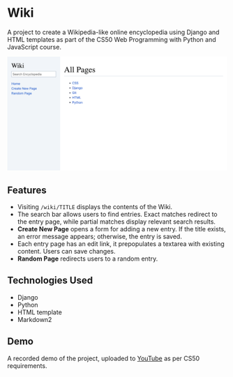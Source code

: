 # Wiki

A project to create a Wikipedia-like online encyclopedia using Django and HTML templates as part of the CS50 Web Programming with Python and JavaScript course.

![desktop](./images/preview.png)

## Features

- Visiting `/wiki/TITLE` displays the contents of the Wiki.
- The search bar allows users to find entries. Exact matches redirect to the entry page, while partial matches display relevant search results.
- **Create New Page** opens a form for adding a new entry. If the title exists, an error message appears; otherwise, the entry is saved.
- Each entry page has an edit link, it prepopulates a textarea with existing content. Users can save changes.
- **Random Page** redirects users to a random entry.

## Technologies Used

- Django
- Python
- HTML template
- Markdown2

## Demo

A recorded demo of the project, uploaded to [YouTube](https://youtu.be/uUq8FlU904g) as per CS50 requirements.

